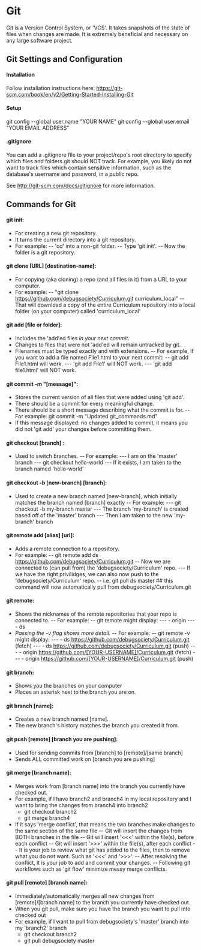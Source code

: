 # Git
Git is a Version Control System, or 'VCS'. It takes snapshots of the state of files when changes are made. It is extremely beneficial and necessary on any large software project.

## Git Settings and Configuration
#### Installation
Follow installation instructions here:
https://git-scm.com/book/en/v2/Getting-Started-Installing-Git

#### Setup
git config --global user.name "YOUR NAME"
git config --global user.email "YOUR EMAIL ADDRESS"

#### .gitignore
You can add a .gitignore file to your project/repo's root directory to specify which files and folders git should NOT track. For example, you likely do not want to track files which contain sensitive information, such as the database's username and password, in a public repo.

See http://git-scm.com/docs/gitignore for more information.

## Commands for Git
#### git init:
- For creating a new git repository.
- It turns the current directory into a git repository.
- For example:
-- 'cd' into a non-git folder.
-- Type 'git init'.
-- Now the folder is a git repository.

#### git clone [URL] [destination-name]:
- For copying (aka cloning) a repo (and all files in it) from a URL to your computer.
- For example:
-- "git clone https://github.com/debugsociety/Curriculum.git curriculum_local"
-- That will download a copy of the entire Curriculum repository into a local folder (on your computer) called 'curriculum_local'

#### git add [file or folder]:
- Includes the 'add'ed files *in your next commit*.
- Changes to files that were not 'add'ed will remain untracked by git.
- Filenames must be typed exactly and with extensions.
-- For example, if you want to add a file named File1.html to your next commit:
-- git add File1.html will work.
--- 'git add File1' will NOT work.
--- 'git add file1.html' will NOT work.

#### git commit -m "[message]":
- Stores the current version of all files that were added using 'git add'.
- There should be a commit for every meaningful change.
- There should be a short message describing what the commit is for.
-- For example: git commit -m "Updated git_commands.md"
- If this message displayed: no changes added to commit, it means you did not 'git add' your changes before committing them.

#### git checkout [branch] :
- Used to switch branches.
-- For example:
--- I am on the 'master' branch
--- git checkout hello-world
--- If it exists, I am taken to the branch named 'hello-world'

#### git checkout -b [new-branch] [branch]:
- Used to create a new branch named [new-branch], which initially matches the branch named [branch] exactly
-- For example:
--- git checkout -b my-branch master
--- The branch 'my-branch' is created based off of the 'master' branch
--- Then I am taken to the new 'my-branch' branch

#### git remote add [alias] [url]:
- Adds a remote connection to a repository.
- For example:
-- git remote add ds https://github.com/debugsociety/Curriculum.git
-- Now we are connected to (can pull from) the 'debugsociety/Curriculum' repo.
--- If we have the right privilidges, we can also now push to the 'debugsociety/Curriculum' repo.
-- i.e. git pull ds master ## this command will now automatically pull from debugsociety/Curriculum.git

#### git remote:
- Shows the nicknames of the remote repositories that your repo is connected to.
-- For example:
-- git remote might display:
--- - origin
--- - ds
- *Passing the -v flag shows more detail.*
-- For example:
-- git remote -v might display:
--- - ds   https://github.com/debugsociety/Curriculum.git (fetch)
--- - ds   https://github.com/debugsociety/Curriculum.git (push)
--- - origin    https://github.com/[YOUR-USERNAME]/Curriculum.git (fetch)
--- - origin    https://github.com/[YOUR-USERNAME]/Curriculum.git (push)

#### git branch:
- Shows you the branches on your computer
- Places an asterisk next to the branch you are on.

#### git branch [name]:
- Creates a new branch named [name].
- The new branch's history matches the branch you created it from.

#### git push [remote] [branch you are pushing]:
- Used for sending commits from [branch] to [remote]/[same branch]
- Sends ALL committed work on [branch you are pushing]

#### git merge [branch name]:
- Merges work from [branch name] into the branch you currently have checked out.
- For example, if I have branch2 and branch4 in my local repository and I want to bring the changes from branch4 into branch2
  - git checkout branch2
  - git merge branch4
- If it says 'merge conflict', that means the two branches make changes to the same section of the same file
-- Git will insert the changes from BOTH branches in the file
-- Git will insert '<<<' within the file(s), before each conflict
-- Git will insert '>>>' within the file(s), after each conflict
-- It is your job to review what git has added to the files, then to remove what you do not want. Such as '<<<' and '>>>'.
-- After resolving the conflict, it is your job to add and commit your changes.
-- Following git workflows such as 'git flow' minimize messy merge conflicts.

#### git pull [remote] [branch name]:
- Immediately/automatically merges all new changes from [remote]/[branch name] to the branch you currently have checked out.
- When you git pull, make sure you have the branch you want to pull into checked out
- For example, if I want to pull from debugsociety's 'master' branch into my 'branch2' branch
    - git checkout branch2
    - git pull debugsociety master
